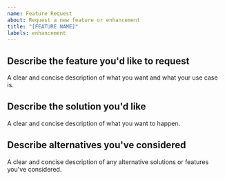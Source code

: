 ```yaml
---
name: Feature Request
about: Request a new feature or enhancement
title: "[FEATURE NAME]"
labels: enhancement
---
```


## Describe the feature you'd like to request

A clear and concise description of what you want and what your use case is.

## Describe the solution you'd like

A clear and concise description of what you want to happen.

## Describe alternatives you've considered

A clear and concise description of any alternative solutions or features you've considered.
